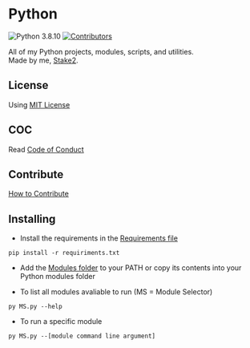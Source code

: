# Python

![Python 3.8.10](https://img.shields.io/badge/Python-3.8.10-brightgreen.svg)
[![Contributors](https://img.shields.io/github/contributors/Stake2/Python.svg)](https://github.com/Stake2/Python/graphs/contributors)

All of my Python projects, modules, scripts, and utilities.<br>
Made by me, [Stake2](https://github.com/Stake2).

## License
Using [MIT License](https://github.com/Stake2/Python/blob/main/LICENSE)<br>

## COC
Read [Code of Conduct](https://github.com/Stake2/Python/blob/main/CODE_OF_CONDUCT.md)<br>

## Contribute
[How to Contribute](https://github.com/Stake2/Python/blob/main/CONTRIBUTING.md)<br>

## Installing
- Install the requirements in the [Requirements file](https://github.com/Stake2/Python/blob/main/requirements.txt)
```
pip install -r requiriments.txt
```
- Add the [Modules folder](https://github.com/Stake2/Python/tree/main/Modules) to your PATH or copy its contents into your Python modules folder

- To list all modules avaliable to run (MS = Module Selector)
```
py MS.py --help
```

- To run a specific module
```
py MS.py --[module command line argument]
```